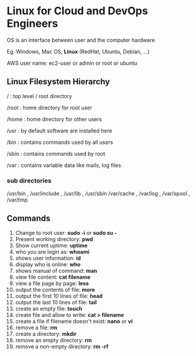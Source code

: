 # Linux for Cloud and DevOps Engineers

OS is an interface between user and the computer hardware

Eg. Windows, Mac OS, <b>Linux</b> (RedHat, Ubuntu, Debian, ...)

AWS user name: ec2-user or admin or root or ubuntu

## Linux Filesystem Hierarchy

/ : top level / root directory

/root : home directory for root user

/home : home directory for other users

/usr : by default software are installed here

/bin : contains commands used by all users

/sbin : contains commands used by root

/var : contains variable data like mails, log files

### sub directories

/usr/bin , /usr/include , /usr/lib , /usr/sbin
/var/cache , /var/log , /var/spool , /var/tmp

## Commands

1. Change to root user: <b>sudo -i</b> or <b>sudo su -</b>
2. Present working directory: <b>pwd</b>
3. Show current uptime: <b>uptime</b>
4. who you are login as: <b>whoami</b>
5. shows user information: <b>id</b>
6. display who is online: <b>who</b>
7. shows manual of command: <b>man</b>
8. view file content: <b>cat filename</b>
9. view a file page by page: <b>less</b>
10. output the contents of file: <b>more</b>
11. output the first 10 lines of file: <b>head</b>
12. output the last 10 lines of file: <b>tail</b>
13. create an empty file: <b>touch</b>
14. create file and allow to write: <b>cat > filename</b>
15. create a file if filename doesn't exist: <b>nano</b> or <b>vi</b>
16. remove a file: <b>rm</b>
17. create a directory: <b>mkdir</b>
18. remove an empty directory: <b>rm</b>
19. remove a non-empty directory: <b>rm -rf</b>
